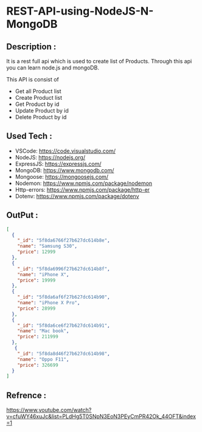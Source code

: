 # REST-API-using-NodeJS-N-MongoDB


## Description :

It is a rest full api which is used to create list of Products.  Through this api you can learn node.js and mongoDB.

This API is consist of  
- Get all Product list
- Create Product list
- Get Product by id
- Update Product by id
- Delete Product by id

## Used Tech :

- VSCode: https://code.visualstudio.com/
- NodeJS: https://nodejs.org/
- ExpressJS: https://expressjs.com/
- MongoDB: https://www.mongodb.com/
- Mongoose: https://mongoosejs.com/
- Nodemon: https://www.npmjs.com/package/nodemon
- Http-errors: https://www.npmjs.com/package/http-er
- Dotenv: https://www.npmjs.com/package/dotenv

## OutPut :
``` JSON
[
  {
    "_id": "5f8da6766f27b627dc614b8e",
    "name": "Samsung S30",
    "price": 12999
  },
  {
    "_id": "5f8da6996f27b627dc614b8f",
    "name": "iPhone X",
    "price": 19999
  },
  {
    "_id": "5f8da6af6f27b627dc614b90",
    "name": "iPhone X Pro",
    "price": 28999
  },
  {
    "_id": "5f8da6ce6f27b627dc614b91",
    "name": "Mac book",
    "price": 211999
  },
   {
    "_id": "5f8da8d46f27b627dc614b98",
    "name": "Oppo F11",
    "price": 326699
  }
]

```

## Refrence :
https://www.youtube.com/watch?v=cfuWY46xuJc&list=PLdHg5T0SNpN3EoN3PEyCmPR42Ok_44OFT&index=1
